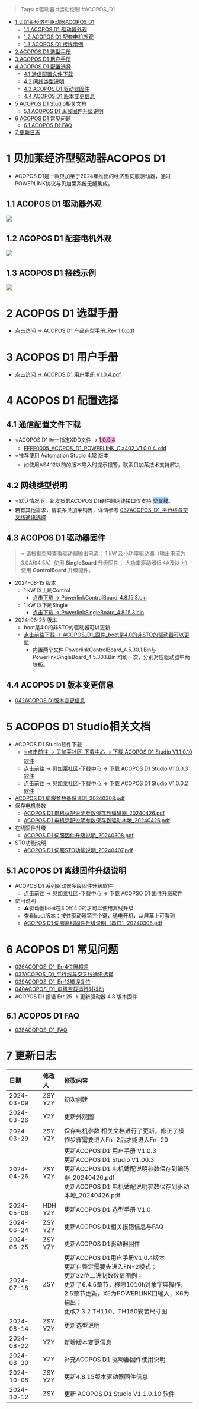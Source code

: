 > Tags: #驱动器 #运动控制 #ACOPOS_D1

- [1 贝加莱经济型驱动器ACOPOS D1](#_1-%E8%B4%9D%E5%8A%A0%E8%8E%B1%E7%BB%8F%E6%B5%8E%E5%9E%8B%E9%A9%B1%E5%8A%A8%E5%99%A8acopos-d1)
	- [1.1 ACOPOS D1 驱动器外观](#_11-acopos-d1-%E9%A9%B1%E5%8A%A8%E5%99%A8%E5%A4%96%E8%A7%82)
	- [1.2 ACOPOS D1 配套电机外观](#_12-acopos-d1-%E9%85%8D%E5%A5%97%E7%94%B5%E6%9C%BA%E5%A4%96%E8%A7%82)
	- [1.3 ACOPOS D1 接线示例](#_13-acopos-d1-%E6%8E%A5%E7%BA%BF%E7%A4%BA%E4%BE%8B)
- [2 ACOPOS D1 选型手册](#_2-acopos-d1-%E9%80%89%E5%9E%8B%E6%89%8B%E5%86%8C)
- [3 ACOPOS D1 用户手册](#_3-acopos-d1-%E7%94%A8%E6%88%B7%E6%89%8B%E5%86%8C)
- [4 ACOPOS D1 配置选择](#_4-acopos-d1-%E9%85%8D%E7%BD%AE%E9%80%89%E6%8B%A9)
	- [4.1 通信配置文件下载](#_41-%E9%80%9A%E4%BF%A1%E9%85%8D%E7%BD%AE%E6%96%87%E4%BB%B6%E4%B8%8B%E8%BD%BD)
	- [4.2 网线类型说明](#_42-%E7%BD%91%E7%BA%BF%E7%B1%BB%E5%9E%8B%E8%AF%B4%E6%98%8E)
	- [4.3 ACOPOS D1 驱动器固件](#_43-acopos-d1-%E9%A9%B1%E5%8A%A8%E5%99%A8%E5%9B%BA%E4%BB%B6)
	- [4.4 ACOPOS D1 版本变更信息](#_44-acopos-d1-%E7%89%88%E6%9C%AC%E5%8F%98%E6%9B%B4%E4%BF%A1%E6%81%AF)
- [5 ACOPOS D1 Studio相关文档](#_5-acopos-d1-studio%E7%9B%B8%E5%85%B3%E6%96%87%E6%A1%A3)
	- [5.1 ACOPOS D1 离线固件升级说明](#_51-acopos-d1-%E7%A6%BB%E7%BA%BF%E5%9B%BA%E4%BB%B6%E5%8D%87%E7%BA%A7%E8%AF%B4%E6%98%8E)
- [6 ACOPOS D1 常见问题](#_6-acopos-d1-%E5%B8%B8%E8%A7%81%E9%97%AE%E9%A2%98)
	- [6.1 ACOPOS D1 FAQ](#_61-acopos-d1-faq)
- [7 更新日志](#_7-%E6%9B%B4%E6%96%B0%E6%97%A5%E5%BF%97)

# 1 贝加莱经济型驱动器ACOPOS D1

- ACOPOS D1是一款贝加莱于2024年推出的经济型伺服驱动器，通过POWERLINK协议与贝加莱系统无缝集成。

## 1.1 ACOPOS D1 驱动器外观

![](FILES/035贝加莱经济型驱动器ACOPOS%20D1/image-20240326181320953.png)

## 1.2 ACOPOS D1 配套电机外观

![](FILES/035贝加莱经济型驱动器ACOPOS%20D1/image-20240326181357732.png)

## 1.3 ACOPOS D1 接线示例

![](FILES/035贝加莱经济型驱动器ACOPOS%20D1/image-20240309192034884.png)

# 2 ACOPOS D1 选型手册

- [点击访问 → ACOPOS D1 产品选型手册_Rev 1.0.pdf](/A02_产品_Motion/FILES/035贝加莱经济型驱动器ACOPOS%20D1/ACOPOS%20D1%20产品选型手册_Rev%201.0.pdf ':ignore')

# 3 ACOPOS D1 用户手册

- [点击访问 → ACOPOS D1 用户手册 V1.0.4.pdf](/A02_产品_Motion/FILES/035贝加莱经济型驱动器ACOPOS%20D1/ACOPOS%20D1%20用户手册_V1.0.4.pdf ':ignore')

# 4 ACOPOS D1 配置选择

## 4.1 通信配置文件下载

- ⭐ACOPOS D1 唯一指定XDD文件 → <span style="background:#F0A7D8">1.0.0.4</span>
    - [FFFF0005_ACOPOS_D1_POWERLINK_Cia402_V1.0.0.4.xdd](/A02_产品_Motion/FILES/035贝加莱经济型驱动器ACOPOS%20D1/FFFF0005_ACOPOS_D1_POWERLINK_Cia402_V1.0.0.4.xdd ':ignore')
- ⭐推荐使用 Automation Studio 4.12 版本
    - 如使用AS4.12以前的版本导入时提示报警，联系贝加莱技术支持解决

## 4.2 网线类型说明

- ⭐默认情况下，新发货的ACOPOS D1硬件的网线接口仅支持 <span style="background:#A0CCF6">交叉线</span>。
- 若有其他需求，请联系贝加莱销售，详情参考 [037ACOPOS_D1_平行线与交叉线通讯选择](037ACOPOS_D1_平行线与交叉线通讯选择.md)

## 4.3 ACOPOS D1 驱动器固件

> ⭐ 请根据型号查看驱动器输出电流：
> 1 kW 及小功率驱动器（输出电流为3.0A和4.5A）使用 **SingleBoard** 升级固件；
> 大功率驱动器(5.4A及以上）使用 **ControlBoard** 升级固件。
- 2024-08-15 版本
    - 1 kW 以上刷Control
        - [点击下载 → PowerlinkControlBoard_4.8.15.3.bin](/A02_产品_Motion/FILES/035贝加莱经济型驱动器ACOPOS%20D1/PowerlinkControlBoard_4.8.15.3.bin ':ignore')
    - 1 kW 以下刷Single
        - [点击下载 → PowerlinkSingleBoard_4.8.15.3.bin](/A02_产品_Motion/FILES/035贝加莱经济型驱动器ACOPOS%20D1/PowerlinkSingleBoard_4.8.15.3.bin ':ignore')
- 2024-06-25 版本
    - boot是4.0的非STO的驱动器可以更新
    - [点击前往下载 → ACOPOS_D1_固件_boot是4.0的非STO的驱动器可以更新](https://br-community.com/downloadDis/257)
        - 内置两个文件 PowerlinkControlBoard_4.5.30.1.Bin与PowerlinkSingleBoard_4.5.30.1.Bin 均刷一次，分别对应驱动器中两块板。

## 4.4 ACOPOS D1 版本变更信息

- [042ACOPOS D1版本变更信息](042ACOPOS%20D1版本变更信息.md)

# 5 ACOPOS D1 Studio相关文档

- ACOPOS D1 Studio软件下载
    - [⭐点击前往 → 贝加莱社区-下载中心 → 下载 ACOPOS D1 Studio V1.1.0.10 软件](https://br-community.com/downloadDis/301)
    - [点击前往 → 贝加莱社区-下载中心 → 下载 ACOPOS D1 Studio V1.0.0.3 软件](https://br-community.com/downloadDis/95)
    - [点击前往 → 贝加莱社区-下载中心 → 下载 ACOPOS D1 Studio V1.0.0.2 软件](https://br-community.com/downloadDis/69)
- [ACOPOS D1 伺服参数备份说明_20240308.pdf](/A02_产品_Motion/FILES/035贝加莱经济型驱动器ACOPOS%20D1/ACOPOS%20D1%20伺服参数备份说明_20240308.pdf ':ignore')
- 保存电机参数
    - [ACOPOS D1 电机适配说明参数保存到编码器_20240426.pdf](/A02_产品_Motion/FILES/035贝加莱经济型驱动器ACOPOS%20D1/ACOPOS%20D1%20电机适配说明%20参数保存到编码器_20240426.pdf ':ignore')
    - [ACOPOS D1 电机适配说明参数保存到驱动本地_20240426.pdf](/A02_产品_Motion/FILES/035贝加莱经济型驱动器ACOPOS%20D1/ACOPOS%20D1%20电机适配说明%20参数保存到驱动本地_20240426.pdf ':ignore')
- 在线固件升级
    - [ACOPOS D1 伺服固件升级说明_20240308.pdf](/A02_产品_Motion/FILES/035贝加莱经济型驱动器ACOPOS%20D1/ACOPOS%20D1%20伺服固件升级说明_20240308.pdf ':ignore')
- STO功能说明
    - [ACOPOS D1 伺服STO功能说明_20240407.pdf](/A02_产品_Motion/FILES/035贝加莱经济型驱动器ACOPOS%20D1/ACOPOS%20D1%20伺服STO功能说明_20240407.pdf ':ignore')

## 5.1 ACOPOS D1 离线固件升级说明

- ACOPOS D1 系列驱动器多段固件升级软件
    - [点击前往 → 贝加莱社区-下载中心 → 下载 ACOPSO D1 固件升级软件](https://br-community.com/downloadDis/68)
- 使用说明
    - ⚠️驱动器boot在3.0和4.0的才可以使用离线升级
    - 查看boot版本：按住驱动器第三个键，通电开机，从屏幕上可看到
    - [ACOPOS D1 伺服离线固件升级说明（串口）20240308.pdf](/A02_产品_Motion/FILES/035贝加莱经济型驱动器ACOPOS%20D1/ACOPOS%20D1%20伺服离线固件升级说明（串口）_20240308.pdf ':ignore')

# 6 ACOPOS D1 常见问题

- [036ACOPOS_D1_Err4位置超差](036ACOPOS_D1_Err4位置超差.md)
- [037ACOPOS_D1_平行线与交叉线通讯选择](037ACOPOS_D1_平行线与交叉线通讯选择.md)
- [039ACOPOS_D1_Err13错误复位](039ACOPOS_D1_Err13错误复位.md)
- [040ACOPOS_D1_电机空载运行时抖动](040ACOPOS_D1_电机空载运行时抖动.md)
- ACOPOS D1 报错 Err 25 → 更新驱动器 4.8 版本固件

## 6.1 ACOPOS D1 FAQ

- [038ACOPOS_D1_FAQ](038ACOPOS_D1_FAQ.md)

# 7 更新日志

| 日期         | 修改人        | 修改内容                                                                                                                                                       |
| :--------- | :--------- | :--------------------------------------------------------------------------------------------------------------------------------------------------------- |
| 2024-03-09 | ZSY<br>YZY | 初次创建                                                                                                                                                       |
| 2024-03-26 | YZY        | 更新外观图                                                                                                                                                      |
| 2024-03-29 | ZSY<br>YZY | 保存电机参数 相关文档进行了更新，修正了操作步骤需要进入Fn-2后才能进入Fn-20                                                                                                                 |
| 2024-04-26 | ZSY<br>YZY | 更新ACOPOS D1 用户手册 V1.0.3<br>更新ACOPOS D1 Studio V1.00.3<br>更新ACOPOS D1 电机适配说明参数保存到编码器_20240426.pdf<br>更新ACOPOS D1 电机适配说明参数保存到驱动本地_20240426.pdf               |
| 2024-05-06 | HDH<br>YZY | 更新ACOPOS D1 选型手册 V1.0                                                                                                                                      |
| 2024-06-24 | ZSY<br>YZY | 更新ACOPOS D1相关报错信息与FAQ                                                                                                                                      |
| 2024-06-25 | ZSY<br>YZY | 更新ACOPOS D1驱动器固件                                                                                                                                           |
| 2024-07-18 | ZSY        | 更新ACOPOS D1用户手册V1.0.4版本<br>更新自整定需要先进入FN-2模式；<br>更新32位二进制数数值图例；<br>更新了6.4.5章节，移除1010h对象字典操作; <br>2.5章节更新，X5为POWERLINK口输入，X6为输出；<br>更改7.3.2 TH110、TH150安装尺寸图 |
| 2024-08-14 | ZSY<br>YZY | 更新选型说明                                                                                                                                                     |
| 2024-08-22 | YZY        | 新增版本变更信息                                                                                                                                                   |
| 2024-08-30 | YZY        | 补充ACOPOS D1 驱动器固件使用说明                                                                                                                                      |
| 2024-10-08 | ZSY<br>YZY | 更新4.8.15版本驱动器固件信息                                                                                                                                          |
| 2024-10-12 | ZSY        | 更新 ACOPOS D1 Studio V1.1.0.10 软件                                                                                                                           |
